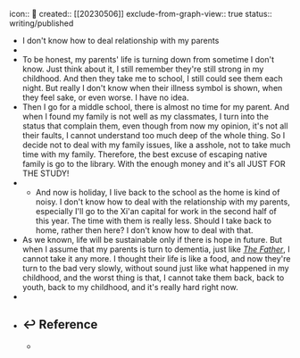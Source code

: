icon:: 📝
created:: [[20230506]]
exclude-from-graph-view:: true
status:: writing/published

- I don't know how to deal relationship with my parents
-
- To be honest, my parents' life is turning down from sometime I don't know. Just think about it, I still remember they're still strong in my childhood. And then they take me to school, I still could see them each night. But really I don't know when their illness symbol is shown, when they feel sake, or even worse. I have no idea.
- Then I go for a middle school, there is almost no time for my parent. And when I found my family is not well as my classmates, I turn into the status that complain them, even though from now my opinion, it's not all their faults, I cannot understand too much deep of the whole thing. So I decide not to deal with my family issues, like a asshole, not to take much time with my family. Therefore, the best excuse of escaping native family is go to the library. With the enough money and it's all JUST FOR THE STUDY!
- - And now is holiday, I live back to the school as the home is kind of noisy. I don't know how to deal with the relationship with my parents, especially I'll go to the Xi'an capital for work in the second half of this year. The time with them is really less. Should I take back to home, rather then here? I don't know how to deal with that.
- As we known, life will be sustainable only if there is hope in future. But when I assume  that my parents is turn to dementia, just like *[The Father](https://en.wikipedia.org/wiki/The_Father_(2020_film))*, I cannot take it any more. I thought their life is like a food, and now they're turn to the bad very slowly, without sound just like what happened in my childhood, and the worst thing is that, I cannot take them back, back to youth, back to my childhood, and it's really hard right now.
-
- ## ↩ Reference
  -